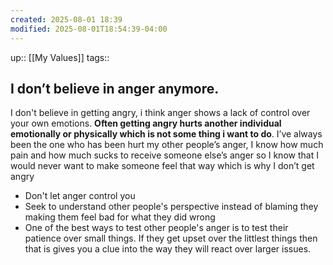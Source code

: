 ```yaml
---
created: 2025-08-01 18:39
modified: 2025-08-01T18:54:39-04:00
---
```

up:: [[My Values]]
tags:: 
## I don’t believe in anger anymore.


I don't believe in getting angry, i think anger shows a lack of control over your own emotions. **Often getting angry hurts another individual emotionally or physically which is not some thing i want to do**. I’ve always been the one who has been hurt my other people’s anger, I know how much pain and how much sucks to receive someone else’s anger so I know that I would never want to make someone feel that way which is why I don’t get angry


<!--
Define the behaviors that align with this value. These actions will guide you back, when you fall off track. Be sure to include the “why” behind each. -->
- Don't let anger control you
- Seek to understand other people's perspective instead of blaming they making them feel bad for what they did wrong
- One of the best ways to test other people's anger is to test their patience over small things. If they get upset over the littlest things then that is gives you a clue into the way they will react over larger issues.
